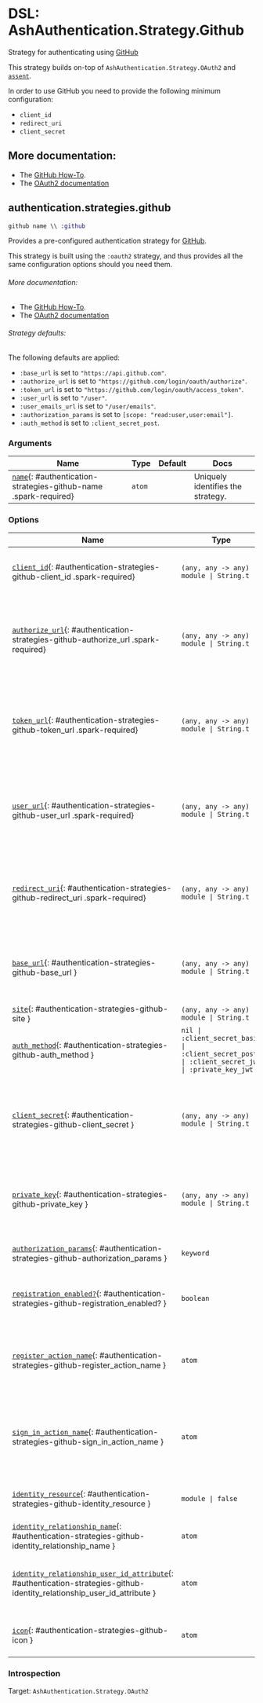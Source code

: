 <!--
This file was generated by Spark. Do not edit it by hand.
-->
# DSL: AshAuthentication.Strategy.Github

Strategy for authenticating using [GitHub](https://github.com)

This strategy builds on-top of `AshAuthentication.Strategy.OAuth2` and
[`assent`](https://hex.pm/packages/assent).

In order to use GitHub you need to provide the following minimum configuration:

  - `client_id`
  - `redirect_uri`
  - `client_secret`

## More documentation:
- The [GitHub How-To](/documentation/how-to/github.md).
- The [OAuth2 documentation](`AshAuthentication.Strategy.OAuth2`)



## authentication.strategies.github
```elixir
github name \\ :github
```


Provides a pre-configured authentication strategy for [GitHub](https://github.com/).

This strategy is built using the `:oauth2` strategy, and thus provides all the same
configuration options should you need them.

###### More documentation:
- The [GitHub How-To](/documentation/how-to/github.md).
- The [OAuth2 documentation](`AshAuthentication.Strategy.OAuth2`)

###### Strategy defaults:

The following defaults are applied:

* `:base_url` is set to `"https://api.github.com"`.
* `:authorize_url` is set to `"https://github.com/login/oauth/authorize"`.
* `:token_url` is set to `"https://github.com/login/oauth/access_token"`.
* `:user_url` is set to `"/user"`.
* `:user_emails_url` is set to `"/user/emails"`.
* `:authorization_params` is set to `[scope: "read:user,user:email"]`.
* `:auth_method` is set to `:client_secret_post`.







### Arguments

| Name | Type | Default | Docs |
|------|------|---------|------|
| [`name`](#authentication-strategies-github-name){: #authentication-strategies-github-name .spark-required} | `atom` |  | Uniquely identifies the strategy. |
### Options

| Name | Type | Default | Docs |
|------|------|---------|------|
| [`client_id`](#authentication-strategies-github-client_id){: #authentication-strategies-github-client_id .spark-required} | `(any, any -> any) \| module \| String.t` |  | The OAuth2 client ID.  Takes either a module which implements the `AshAuthentication.Secret` behaviour, a 2 arity anonymous function or a string. |
| [`authorize_url`](#authentication-strategies-github-authorize_url){: #authentication-strategies-github-authorize_url .spark-required} | `(any, any -> any) \| module \| String.t` |  | The API url to the OAuth2 authorize endpoint, relative to `site`, e.g `authorize_url fn _, _ -> {:ok, "https://exampe.com/authorize"} end`. Takes either a module which implements the `AshAuthentication.Secret` behaviour, a 2 arity anonymous function or a string. |
| [`token_url`](#authentication-strategies-github-token_url){: #authentication-strategies-github-token_url .spark-required} | `(any, any -> any) \| module \| String.t` |  | The API url to access the token endpoint, relative to `site`, e.g `token_url fn _, _ -> {:ok, "https://example.com/oauth_token"} end`. Takes either a module which implements the `AshAuthentication.Secret` behaviour, a 2 arity anonymous function or a string. |
| [`user_url`](#authentication-strategies-github-user_url){: #authentication-strategies-github-user_url .spark-required} | `(any, any -> any) \| module \| String.t` |  | The API url to access the user endpoint, relative to `site`, e.g `user_url fn _, _ -> {:ok, "https://example.com/userinfo"} end`. Takes either a module which implements the `AshAuthentication.Secret` behaviour, a 2 arity anonymous function or a string. |
| [`redirect_uri`](#authentication-strategies-github-redirect_uri){: #authentication-strategies-github-redirect_uri .spark-required} | `(any, any -> any) \| module \| String.t` |  | The callback URI *base*. Not the whole URI back to the callback endpoint, but the URI to your `AuthPlug`. Takes either a module which implements the `AshAuthentication.Secret` behaviour, a 2 arity anonymous function or a string. |
| [`base_url`](#authentication-strategies-github-base_url){: #authentication-strategies-github-base_url } | `(any, any -> any) \| module \| String.t` |  | The base URL of the OAuth2 server - including the leading protocol (ie `https://`).  Takes either a module which implements the `AshAuthentication.Secret` behaviour, a 2 arity anonymous function or a string. |
| [`site`](#authentication-strategies-github-site){: #authentication-strategies-github-site } | `(any, any -> any) \| module \| String.t` |  | Deprecated: Use `base_url` instead. |
| [`auth_method`](#authentication-strategies-github-auth_method){: #authentication-strategies-github-auth_method } | `nil \| :client_secret_basic \| :client_secret_post \| :client_secret_jwt \| :private_key_jwt` | `:client_secret_post` | The authentication strategy used, optional. If not set, no authentication will be used during the access token request. |
| [`client_secret`](#authentication-strategies-github-client_secret){: #authentication-strategies-github-client_secret } | `(any, any -> any) \| module \| String.t` |  | The OAuth2 client secret. Required if :auth_method is `:client_secret_basic`, `:client_secret_post` or `:client_secret_jwt`. Takes either a module which implements the `AshAuthentication.Secret` behaviour, a 2 arity anonymous function or a string. |
| [`private_key`](#authentication-strategies-github-private_key){: #authentication-strategies-github-private_key } | `(any, any -> any) \| module \| String.t` |  | The private key to use if `:auth_method` is `:private_key_jwt`. Takes either a module which implements the `AshAuthentication.Secret` behaviour, a 2 arity anonymous function or a string. |
| [`authorization_params`](#authentication-strategies-github-authorization_params){: #authentication-strategies-github-authorization_params } | `keyword` | `[]` | Any additional parameters to encode in the request phase. eg: `authorization_params scope: "openid profile email"` |
| [`registration_enabled?`](#authentication-strategies-github-registration_enabled?){: #authentication-strategies-github-registration_enabled? } | `boolean` | `true` | If enabled, new users will be able to register for your site when authenticating and not already present. If not, only existing users will be able to authenticate. |
| [`register_action_name`](#authentication-strategies-github-register_action_name){: #authentication-strategies-github-register_action_name } | `atom` |  | The name of the action to use to register a user, if `registration_enabled?` is `true`. Defaults to `register_with_<name>` See the "Registration and Sign-in" section of the strategy docs for more. |
| [`sign_in_action_name`](#authentication-strategies-github-sign_in_action_name){: #authentication-strategies-github-sign_in_action_name } | `atom` |  | The name of the action to use to sign in an existing user, if `sign_in_enabled?` is `true`. Defaults to `sign_in_with_<strategy>`, which is generated for you by default. See the "Registration and Sign-in" section of the strategy docs for more information. |
| [`identity_resource`](#authentication-strategies-github-identity_resource){: #authentication-strategies-github-identity_resource } | `module \| false` | `false` | The resource used to store user identities, or `false` to disable. See the User Identities section of the strategy docs for more. |
| [`identity_relationship_name`](#authentication-strategies-github-identity_relationship_name){: #authentication-strategies-github-identity_relationship_name } | `atom` | `:identities` | Name of the relationship to the provider identities resource |
| [`identity_relationship_user_id_attribute`](#authentication-strategies-github-identity_relationship_user_id_attribute){: #authentication-strategies-github-identity_relationship_user_id_attribute } | `atom` | `:user_id` | The name of the destination (user_id) attribute on your provider identity resource. Only necessary if you've changed the `user_id_attribute_name` option of the provider identity. |
| [`icon`](#authentication-strategies-github-icon){: #authentication-strategies-github-icon } | `atom` | `:oauth2` | The name of an icon to use in any potential UI. This is a *hint* for UI generators to use, and not in any way canonical. |





### Introspection

Target: `AshAuthentication.Strategy.OAuth2`



<style type="text/css">.spark-required::after { content: "*"; color: red !important; }</style>
